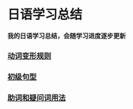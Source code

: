 # 日语学习总结

**我的日语学习总结，会随学习进度逐步更新**

### [动词变形规则](./总结/动词变形规则.md)

### [初级句型](./总结/初级句型.md)

### [助词和疑问词用法](https://xmind.ai/share/bLt5vvKu)
